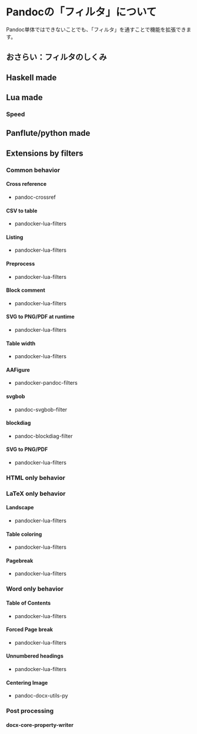 # Pandocの「フィルタ」について

Pandoc単体ではできないことでも、「フィルタ」を通すことで機能を拡張できます。

## おさらい：フィルタのしくみ
## Haskell made
## Lua made
### Speed
## Panflute/python made
## Extensions by filters
### Common behavior
#### Cross reference

- pandoc-crossref

#### CSV to table

- pandocker-lua-filters

#### Listing

- pandocker-lua-filters

#### Preprocess

- pandocker-lua-filters

#### Block comment

- pandocker-lua-filters

#### SVG to PNG/PDF at runtime

- pandocker-lua-filters

#### Table width

- pandocker-lua-filters

#### AAFigure

- pandocker-pandoc-filters

#### svgbob

- pandoc-svgbob-filter

#### blockdiag

- pandoc-blockdiag-filter

#### SVG to PNG/PDF

- pandocker-lua-filters

### HTML only behavior
### LaTeX only behavior
#### Landscape

- pandocker-lua-filters

#### Table coloring

- pandocker-lua-filters

#### Pagebreak

- pandocker-lua-filters

### Word only behavior
#### Table of Contents

- pandocker-lua-filters

#### Forced Page break

- pandocker-lua-filters

#### Unnumbered headings

- pandocker-lua-filters

#### Centering Image

- pandoc-docx-utils-py

### Post processing
#### docx-core-property-writer
